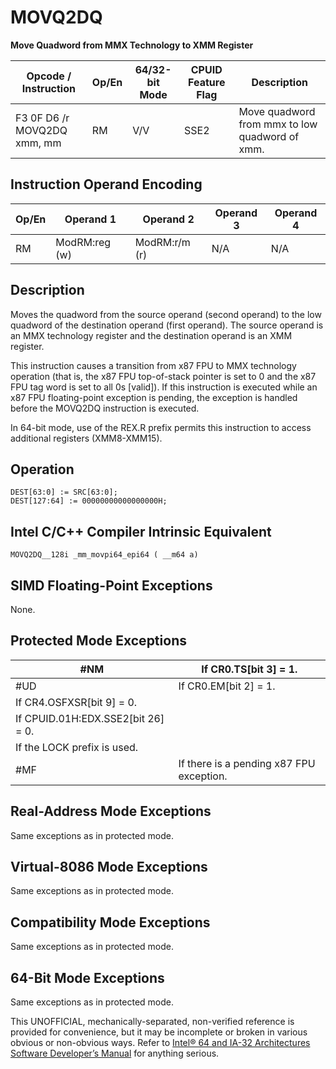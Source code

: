 # MOVQ2DQ

**Move Quadword from MMX Technology to XMM Register**

| Opcode / Instruction        | Op/En | 64/32-bit Mode | CPUID Feature Flag | Description                                    |
| --------------------------- | ----- | -------------- | ------------------ | ---------------------------------------------- |
| F3 0F D6 /r MOVQ2DQ xmm, mm | RM    | V/V            | SSE2               | Move quadword from mmx to low quadword of xmm. |

## Instruction Operand Encoding

| Op/En | Operand 1     | Operand 2     | Operand 3 | Operand 4 |
| ----- | ------------- | ------------- | --------- | --------- |
| RM    | ModRM:reg (w) | ModRM:r/m (r) | N/A       | N/A       |

## Description

Moves the quadword from the source operand (second operand) to the low quadword of the destination operand (first operand). The source operand is an MMX technology register and the destination operand is an XMM register.

This instruction causes a transition from x87 FPU to MMX technology operation (that is, the x87 FPU top-of-stack pointer is set to 0 and the x87 FPU tag word is set to all 0s [valid]). If this instruction is executed while an x87 FPU floating-point exception is pending, the exception is handled before the MOVQ2DQ instruction is executed.

In 64-bit mode, use of the REX.R prefix permits this instruction to access additional registers (XMM8-XMM15).

## Operation

```
DEST[63:0] := SRC[63:0];
DEST[127:64] := 00000000000000000H;

```

## Intel C/C++ Compiler Intrinsic Equivalent

```
MOVQ2DQ__128i _mm_movpi64_epi64 ( __m64 a)

```

## SIMD Floating-Point Exceptions

None.

## Protected Mode Exceptions

| \#​NM                              | If CR0.TS[bit 3] = 1.                    |
| ---------------------------------- | ---------------------------------------- |
| #​​​UD                             | If CR0.EM[bit 2] = 1.                    |
| If CR4.OSFXSR[bit 9] = 0.          |
| If CPUID.01H:EDX.SSE2[bit 26] = 0. |
| If the LOCK prefix is used.        |
| \#​​MF                             | If there is a pending x87 FPU exception. |

## Real-Address Mode Exceptions

Same exceptions as in protected mode.

## Virtual-8086 Mode Exceptions

Same exceptions as in protected mode.

## Compatibility Mode Exceptions

Same exceptions as in protected mode.

## 64-Bit Mode Exceptions

Same exceptions as in protected mode.

This UNOFFICIAL, mechanically-separated, non-verified reference is provided for convenience, but it may be
incomplete or broken in various obvious or non-obvious
ways. Refer to [Intel® 64 and IA-32 Architectures Software Developer’s Manual](https://software.intel.com/en-us/download/intel-64-and-ia-32-architectures-sdm-combined-volumes-1-2a-2b-2c-2d-3a-3b-3c-3d-and-4) for anything serious.
